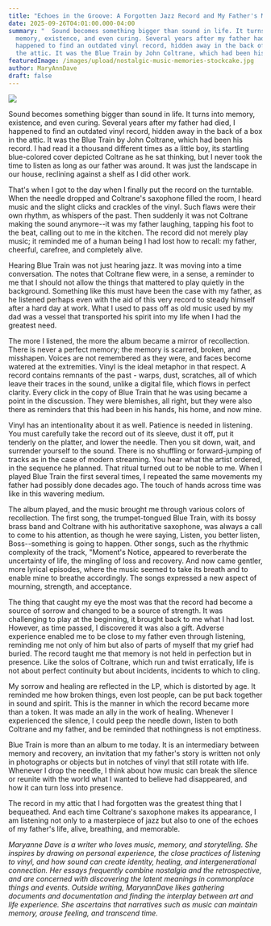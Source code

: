 ```yaml
---
title: "Echoes in the Groove: A Forgotten Jazz Record and My Father's Memory"
date: 2025-09-26T04:01:00.000-04:00
summary: "  Sound becomes something bigger than sound in life. It turns into
  memory, existence, and even curing. Several years after my father had died, I
  happened to find an outdated vinyl record, hidden away in the back of a box in
  the attic. It was the Blue Train by John Coltrane, which had been his record."
featuredImage: /images/upload/nostalgic-music-memories-stockcake.jpg
author: MaryAnnDave
draft: false
---
```

![](/images/upload/nostalgic-music-memories-stockcake.jpg)

Sound becomes something bigger than sound in life. It turns into memory, existence, and even curing. Several years after my father had died, I happened to find an outdated vinyl record, hidden away in the back of a box in the attic. It was the Blue Train by John Coltrane, which had been his record. I had read it a thousand different times as a little boy, its startling blue-colored cover depicted Coltrane as he sat thinking, but I never took the time to listen as long as our father was around. It was just the landscape in our house, reclining against a shelf as I did other work.

That's when I got to the day when I finally put the record on the turntable. When the needle dropped and Coltrane's saxophone filled the room, I heard music and the slight clicks and crackles of the vinyl. Such flaws were their own rhythm, as whispers of the past. Then suddenly it was not Coltrane making the sound anymore--it was my father laughing, tapping his foot to the beat, calling out to me in the kitchen. The record did not merely play music; it reminded me of a human being I had lost how to recall: my father, cheerful, carefree, and completely alive.

Hearing Blue Train was not just hearing jazz. It was moving into a time conversation. The notes that Coltrane flew were, in a sense, a reminder to me that I should not allow the things that mattered to play quietly in the background. Something like this must have been the case with my father, as he listened perhaps even with the aid of this very record to steady himself after a hard day at work. What I used to pass off as old music used by my dad was a vessel that transported his spirit into my life when I had the greatest need.

The more I listened, the more the album became a mirror of recollection. There is never a perfect memory; the memory is scarred, broken, and misshapen. Voices are not remembered as they were, and faces become watered at the extremities. Vinyl is the ideal metaphor in that respect. A record contains remnants of the past - warps, dust, scratches, all of which leave their traces in the sound, unlike a digital file, which flows in perfect clarity. Every click in the copy of Blue Train that he was using became a point in the discussion. They were blemishes, all right, but they were also there as reminders that this had been in his hands, his home, and now mine.

Vinyl has an intentionality about it as well. Patience is needed in listening. You must carefully take the record out of its sleeve, dust it off, put it tenderly on the platter, and lower the needle. Then you sit down, wait, and surrender yourself to the sound. There is no shuffling or forward-jumping of tracks as in the case of modern streaming. You hear what the artist ordered, in the sequence he planned. That ritual turned out to be noble to me. When I played Blue Train the first several times, I repeated the same movements my father had possibly done decades ago. The touch of hands across time was like in this wavering medium.

The album played, and the music brought me through various colors of recollection. The first song, the trumpet-tongued Blue Train, with its bossy brass band and Coltrane with his authoritative saxophone, was always a call to come to his attention, as though he were saying, Listen, you better listen, Boss--something is going to happen. Other songs, such as the rhythmic complexity of the track, "Moment's Notice, appeared to reverberate the uncertainty of life, the mingling of loss and recovery. And now came gentler, more lyrical episodes, where the music seemed to take its breath and to enable mine to breathe accordingly. The songs expressed a new aspect of mourning, strength, and acceptance.

The thing that caught my eye the most was that the record had become a source of sorrow and changed to be a source of strength. It was challenging to play at the beginning, it brought back to me what I had lost. However, as time passed, I discovered it was also a gift. Adverse experience enabled me to be close to my father even through listening, reminding me not only of him but also of parts of myself that my grief had buried. The record taught me that memory is not held in perfection but in presence. Like the solos of Coltrane, which run and twist erratically, life is not about perfect continuity but about incidents, incidents to which to cling.

My sorrow and healing are reflected in the LP, which is distorted by age. It reminded me how broken things, even lost people, can be put back together in sound and spirit. This is the manner in which the record became more than a token. It was made an ally in the work of healing. Whenever I experienced the silence, I could peep the needle down, listen to both Coltrane and my father, and be reminded that nothingness is not emptiness.

Blue Train is more than an album to me today. It is an intermediary between memory and recovery, an invitation that my father's story is written not only in photographs or objects but in notches of vinyl that still rotate with life. Whenever I drop the needle, I think about how music can break the silence or reunite with the world what I wanted to believe had disappeared, and how it can turn loss into presence.

The record in my attic that I had forgotten was the greatest thing that I bequeathed. And each time Coltrane's saxophone makes its appearance, I am listening not only to a masterpiece of jazz but also to one of the echoes of my father's life, alive, breathing, and memorable.

*Maryanne Dave is a writer who loves music, memory, and storytelling. She inspires by drawing on personal experience, the close practices of listening to vinyl, and how sound can create identity, healing, and intergenerational connection. Her essays frequently combine nostalgia and the retrospective, and are concerned with discovering the latent meanings in commonplace things and events. Outside writing, MaryannDave likes gathering documents and documentation and finding the interplay between art and life experience. She ascertains that narratives such as music can maintain memory, arouse feeling, and transcend time.*
